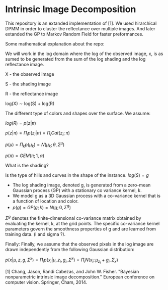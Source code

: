 # Intrinsic Image Decomposition 

This repository is an extanded implementation of [1]. 
We used hirarchical DPMM in order to cluster the reflectance over multiple images. 
And later extanded the GP to Markov Random Field for faster preformances. 

Some mathematical explanation about the repo:

We will work in the log domain where the log of the observed image, x, is as sumed to be generated from the sum of the log shading and the log reflectance
image.

X - the observed image

S - the shading image

R - the reflectance image

log(X) ∼ log(S) + log(R)

The different type of colors and shapes over the surface. 
We assume:

$log(R) = p(z|\pi)$

$p(z|\pi) = \Pi_{i} p(z_{i}|\pi) = \Pi_{i} Cat(z_{i};\pi)$ 

$p(\mu) = \Pi_{k} p(\mu_{k}) = N(\mu_{k};\theta,\Sigma^{\mu})$ 

$p(\pi) = GEM(\pi; 1, \alpha)$

What is the shading?

Is the type of hills and curves in the shape of the instance. 
$log(S) = g$ 

- The log shading image, denoted g, is generated from a zero-mean Gaussian process (GP) with a stationary co variance kernel, k. 
- We model g as a 3D Gaussian process with a co-variance kernel that is a function of location and color. 
- $p(g) = GP(g ; k) = N(g ; 0, \Sigma ^{g})$ 

$\Sigma ^{g}$ denotes the finite-dimensional co-variance matrix obtained by evaluating the kernel, k, at the grid points. 
The specific co-variance kernel parameters
govern the smoothness properties of g and are learned from training data. (l and sigma ?).

Finally:
Finally, we assume that the observed pixels in the log image are drawn independently from the following Gaussian distribution:

$p(x|\mu, z, g, \Sigma^{x}) = \Pi_{i} p(x_{i}|\mu, z_{i}, g_{i}, \Sigma^{x}) = \Pi_{i} N(x_{i} ; \mu_{z_{i}} + g_{i}, \Sigma_{x})$


[1] Chang, Jason, Randi Cabezas, and John W. Fisher. "Bayesian nonparametric intrinsic image decomposition." European conference on computer vision. Springer, Cham, 2014.‏
